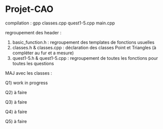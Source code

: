 # Projet-CAO

compilation : gpp classes.cpp quest1-5.cpp main.cpp

regroupement des header :
  1) basic_function.h : regroupement des templates de fonctions usuelles
  2) classes.h & classes.cpp : déclaration des classes Point et Triangles (à compléter au fur et a mesure)
  3) quest1-5.h & quest1-5.cpp : regroupement de toutes les fonctions pour toutes les questions
  
MAJ avec les classes :

  Q1) work in progress
  
  Q2) à faire
  
  Q3) à faire
  
  Q4) à faire
  
  Q5) à faire
